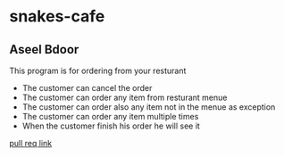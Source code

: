 # snakes-cafe
## Aseel Bdoor
This program is for ordering from your resturant
- The customer can cancel the order
- The customer can order any item from resturant menue
- The customer can order also any item not in the menue as exception
- The customer can order any item multiple times
- When the customer finish his order he will see it

[pull req link](https://github.com/aseelbdoor/snakes-cafe/pull/2)
